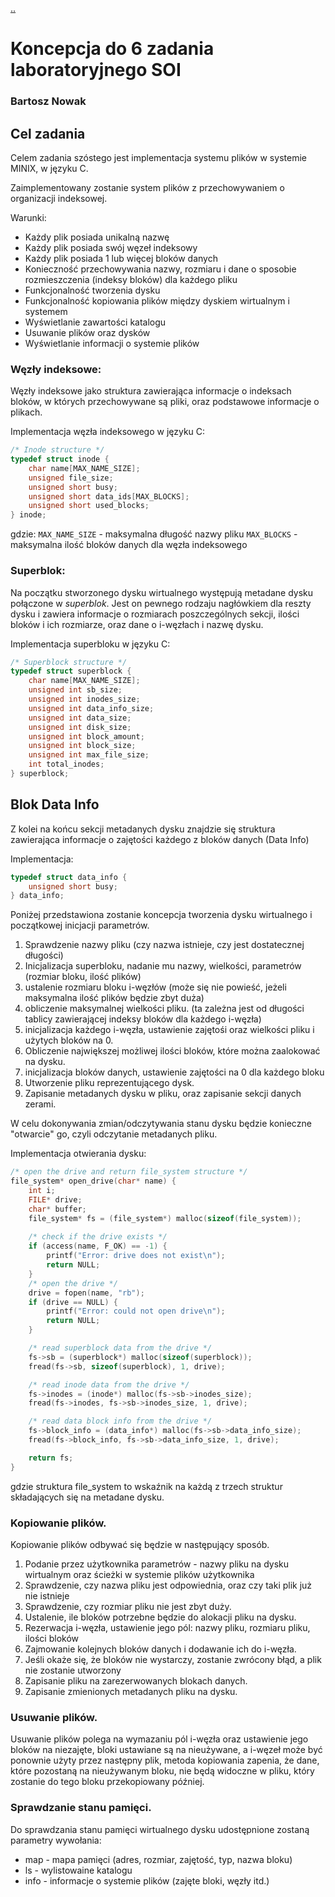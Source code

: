 [..](../soi.md)

# Koncepcja do 6 zadania laboratoryjnego SOI

### Bartosz Nowak

## Cel zadania
Celem zadania szóstego jest implementacja systemu plików w systemie MINIX, w języku C.

Zaimplementowany zostanie system plików z przechowywaniem o organizacji indeksowej.

Warunki:
* Każdy plik posiada unikalną nazwę
* Każdy plik posiada swój węzeł indeksowy
* Każdy plik posiada 1 lub więcej bloków danych
* Konieczność przechowywania nazwy, rozmiaru i dane o sposobie rozmieszczenia (indeksy bloków) dla każdego pliku
* Funkcjonalność tworzenia dysku
* Funkcjonalność kopiowania plików między dyskiem wirtualnym i systemem
* Wyświetlanie zawartości katalogu
* Usuwanie plików oraz dysków
* Wyświetlanie informacji o systemie plików

### Węzły indeksowe:

Węzły indeksowe jako struktura zawierająca informacje o indeksach bloków, w których przechowywane są pliki, oraz podstawowe informacje o plikach.

Implementacja węzła indeksowego w języku C:

```c
/* Inode structure */
typedef struct inode {
	char name[MAX_NAME_SIZE];
	unsigned file_size;
	unsigned short busy;
	unsigned short data_ids[MAX_BLOCKS];
	unsigned short used_blocks;
} inode;
```

gdzie:
``MAX_NAME_SIZE`` - maksymalna długość nazwy pliku
``MAX_BLOCKS`` - maksymalna ilość bloków danych dla węzła indeksowego

### Superblok:

Na początku stworzonego dysku wirtualnego występują metadane dysku połączone w *superblok*. Jest on pewnego rodzaju nagłówkiem dla reszty dysku i zawiera informacje o rozmiarach poszczególnych sekcji, ilości bloków i ich rozmiarze, oraz dane o i-węzłach i nazwę dysku.

Implementacja superbloku w języku C:

```c
/* Superblock structure */
typedef struct superblock {
	char name[MAX_NAME_SIZE];
	unsigned int sb_size;
	unsigned int inodes_size;
	unsigned int data_info_size;
	unsigned int data_size;
	unsigned int disk_size;
	unsigned int block_amount;
	unsigned int block_size;
	unsigned int max_file_size;
	int total_inodes;
} superblock;
```

## Blok Data Info

Z kolei na końcu sekcji metadanych dysku znajdzie się struktura zawierająca informacje o zajętości każdego z bloków danych (Data Info)

Implementacja:
```c
typedef struct data_info {
	unsigned short busy;
} data_info;
```

Poniżej przedstawiona zostanie koncepcja tworzenia dysku wirtualnego i początkowej inicjacji parametrów.

1. Sprawdzenie nazwy pliku (czy nazwa istnieje, czy jest dostatecznej długości)
2. Inicjalizacja superbloku, nadanie mu nazwy, wielkości, parametrów (rozmiar bloku, ilość plików)
3. ustalenie rozmiaru bloku i-węzłów (może się nie powieść, jeżeli maksymalna ilość plików będzie zbyt duża)
4. obliczenie maksymalnej wielkości pliku. (ta zależna jest od długości tablicy zawierającej indeksy bloków dla każdego i-węzła)
5. inicjalizacja każdego i-węzła, ustawienie zajętośi oraz wielkości pliku i użytych bloków na 0.
6. Obliczenie największej możliwej ilości bloków, które można zaalokować na dysku.
7. inicjalizacja bloków danych, ustawienie zajętości na 0 dla każdego bloku
8. Utworzenie pliku reprezentującego dysk.
9. Zapisanie metadanych dysku w pliku, oraz zapisanie sekcji danych zerami.

W celu dokonywania zmian/odczytywania stanu dysku będzie konieczne "otwarcie" go, czyli odczytanie metadanych pliku.

Implementacja otwierania dysku:
```c
/* open the drive and return file_system structure */
file_system* open_drive(char* name) {
	int i;
	FILE* drive;
	char* buffer;
	file_system* fs = (file_system*) malloc(sizeof(file_system));
	
	/* check if the drive exists */
	if (access(name, F_OK) == -1) {
		printf("Error: drive does not exist\n");
		return NULL;
	}
	/* open the drive */
	drive = fopen(name, "rb");
	if (drive == NULL) {
		printf("Error: could not open drive\n");
		return NULL;
	}

	/* read superblock data from the drive */
	fs->sb = (superblock*) malloc(sizeof(superblock));
	fread(fs->sb, sizeof(superblock), 1, drive);

	/* read inode data from the drive */
	fs->inodes = (inode*) malloc(fs->sb->inodes_size);
	fread(fs->inodes, fs->sb->inodes_size, 1, drive);

	/* read data block info from the drive */
	fs->block_info = (data_info*) malloc(fs->sb->data_info_size);
	fread(fs->block_info, fs->sb->data_info_size, 1, drive);

	return fs;
}
```

gdzie struktura file_system to wskaźnik na każdą z trzech struktur składających się na metadane dysku.

### Kopiowanie plików.

Kopiowanie plików odbywać się będzie w następujący sposób.

1. Podanie przez użytkownika parametrów - nazwy pliku na dysku wirtualnym oraz ścieżki w systemie plików użytkownika
2. Sprawdzenie, czy nazwa pliku jest odpowiednia, oraz czy taki plik już nie istnieje
3. Sprawdzenie, czy rozmiar pliku nie jest zbyt duży.
4. Ustalenie, ile bloków potrzebne będzie do alokacji pliku na dysku.
5. Rezerwacja i-węzła, ustawienie jego pól: nazwy pliku, rozmiaru pliku, ilości bloków
6. Zajmowanie kolejnych bloków danych i dodawanie ich do i-węzła.
7. Jeśli okaże się, że bloków nie wystarczy, zostanie zwrócony błąd, a plik nie zostanie utworzony
8. Zapisanie pliku na zarezerwowanych blokach danych.
9. Zapisanie zmienionych metadanych pliku na dysku.

### Usuwanie plików.

Usuwanie plików polega na wymazaniu pól i-węzła oraz ustawienie jego bloków na niezajęte, bloki ustawiane są na nieużywane, a i-węzeł może być ponownie użyty przez następny plik, metoda kopiowania zapenia, że dane, które pozostaną na nieużywanym bloku, nie będą widoczne w pliku, który zostanie do tego bloku przekopiowany później.

### Sprawdzanie stanu pamięci.

Do sprawdzania stanu pamięci wirtualnego dysku udostępnione zostaną parametry wywołania:
* map - mapa pamięci (adres, rozmiar, zajętość, typ, nazwa bloku)
* ls - wylistowaine katalogu
* info - informacje o systemie plików (zajęte bloki, węzły itd.)
